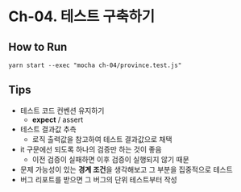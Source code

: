 # Ch-04. 테스트 구축하기

## How to Run

```
yarn start --exec "mocha ch-04/province.test.js"
```

## Tips

- 테스트 코드 컨벤션 유지하기
  - **expect** / assert
- 테스트 결과값 추측
  - 로직 출력값을 참고하여 테스트 결과값으로 채택
- it 구문에선 되도록 하나의 검증만 하는 것이 좋음
  - 이전 검증이 실패하면 이후 검증이 실행되지 않기 때문
- 문제 가능성이 있는 **경계 조건**을 생각해보고 그 부분을 집중적으로 테스트
- 버그 리포트를 받으면 그 버그의 단위 테스트부터 작성
